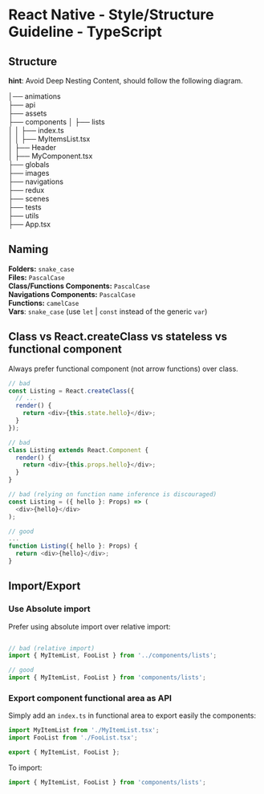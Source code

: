 # React Native - Style/Structure Guideline - TypeScript

## Structure

**hint**: Avoid Deep Nesting Content, should follow the following diagram.

│── animations  
├── api  
├── assets  
├── components 
│  ├── lists  
│  │  ├── index.ts  
│  │  ├── MyItemsList.tsx  
│  ├── Header  
│  ├── MyComponent.tsx  
├── globals   
├── images  
├── navigations  
├── redux  
├── scenes  
├── tests  
├── utils  
├── App.tsx  



## Naming

**Folders:** `snake_case`  
**Files:** `PascalCase`  
**Class/Functions Components:** `PascalCase`  
**Navigations Components:** `PascalCase`  
**Functions:** `camelCase`  
**Vars**: `snake_case` (use `let` | `const` instead of the generic `var`)  

## Class vs React.createClass vs stateless vs functional component

Always prefer functional component (not arrow functions) over class.

```ts
// bad
const Listing = React.createClass({
  // ...
  render() {
    return <div>{this.state.hello}</div>;
  }
});

// bad
class Listing extends React.Component {
  render() {
    return <div>{this.props.hello}</div>;
  }
}

// bad (relying on function name inference is discouraged)
const Listing = ({ hello }: Props) => (
  <div>{hello}</div>
);

// good
...
function Listing({ hello }: Props) {
  return <div>{hello}</div>;
}
```



## Import/Export

### Use Absolute import

Prefer using absolute import over relative import:

```ts

// bad (relative import)
import { MyItemList, FooList } from '../components/lists';

// good
import { MyItemList, FooList } from 'components/lists';
```

### Export component functional area as API

Simply add an `index.ts` in functional area to export easily the components:

```ts
import MyItemList from './MyItemList.tsx';
import FooList from './FooList.tsx';

export { MyItemList, FooList };
```

To import:

```ts
import { MyItemList, FooList } from 'components/lists';
```